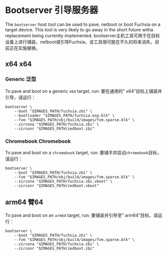  
# Bootserver  引导服务器 

The `bootserver` host tool can be used to pave, netboot or boot Fuchsia on a target device. This tool is very likely to go away in the short future witha replacement being currently implemented. bootserver主机工具可用于在目标设备上进行铺装，netboot或引导Fuchsia。该工具很可能在不久的将来消失，目前正在实施替换。

 
## x64  x64 

 
### Generic  泛型 

To pave and boot on a generic `x64` target, run:  要在通用的“ x64”目标上铺装并引导，请运行：

```
bootserver \
    --boot "$IMAGES_PATH/fuchsia.zbi" \
    --bootloader "$IMAGES_PATH/fuchsia.esp.blk" \
    --fvm "$IMAGES_PATH/obj/build/images/fvm.sparse.blk" \
    --zircona "$IMAGES_PATH/fuchsia.zbi" \
    --zirconr "$IMAGES_PATH/zedboot.zbi"
```
 

 
### Chromebook  Chromebook 

To pave and boot on a `chromebook` target, run:  要铺平并启动`chromebook`目标，请运行：

 

```
bootserver \
    --boot "$IMAGES_PATH/fuchsia.zbi" \
    --fvm "$IMAGES_PATH/obj/build/images/fvm.sparse.blk" \
    --zircona "$IMAGES_PATH/fuchsia.zbi.vboot" \
    --zirconr "$IMAGES_PATH/zedboot.vboot"
```
 

 

 
## arm64  臂64 

To pave and boot on an `arm64` target, run:  要铺装并引导至“ arm64”目标，请运行：

```
bootserver \
    --boot "$IMAGES_PATH/fuchsia.zbi" \
    --fvm "$IMAGES_PATH/obj/build/images/fvm.sparse.blk" \
    --zircona "$IMAGES_PATH/fuchsia.zbi" \
    --zirconr "$IMAGES_PATH/zedboot.zbi"
```
